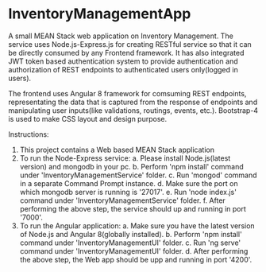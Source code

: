 # InventoryManagementApp
A small MEAN Stack web application on Inventory Management.
The service uses Node.js-Express.js for creating RESTful service so that it can be directly consumed by any Frontend framework. It has also integrated JWT token based authentication system to provide authentication and authorization of REST endpoints to authenticated users only(logged in users).

The frontend uses Angular 8 framework for comsuming REST endpoints, representating the data that is captured from the response of endpoints and manipulating user inputs(like validations, routings, events, etc.). Bootstrap-4 is used to make CSS layout and design purpose.

Instructions:
1. This project contains a Web based MEAN Stack application
2. To run the Node-Express service:
    a. Please install Node.js(latest version) and mongodb in your pc.
    b. Perform 'npm install' command under 'InventoryManagementService' folder.
    c. Run 'mongod' command in a separate Command Prompt instance.
    d. Make sure the port on which mongodb server is running is '27017'.
    e. Run 'node index.js' command under 'InventoryManagementService' folder.
    f. After performing the above step, the service should up and running in port '7000'.
3. To run the Angular application:
    a. Make sure you have the latest version of Node.js and Angular 8(globally installed).
    b. Perform 'npm install' command under 'InventoryManagementUI' folder.
    c. Run 'ng serve' command under 'InventoryManagementUI' folder.
    d. After performing the above step, the Web app should be upp and running in port '4200'.
